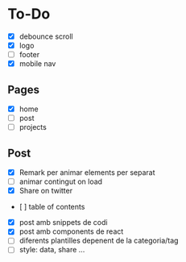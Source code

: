 # To-Do
- [x] debounce scroll
- [x] logo
- [ ] footer
- [x] mobile nav

## Pages
- [x] home
- [ ] post
- [ ] projects

## Post
- [x] Remark per animar elements per separat
- [ ] animar contingut on load
- [x] Share on twitter
- [ ] table of contents
- [x] post amb snippets de codi
- [x] post amb components de react
- [ ] diferents plantilles depenent de la categoria/tag
- [ ] style: data, share ...
